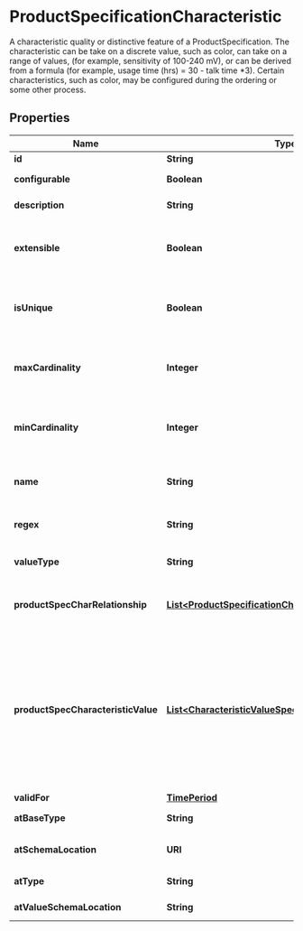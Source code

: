 

# ProductSpecificationCharacteristic

A characteristic quality or distinctive feature of a ProductSpecification.  The characteristic can be take on a discrete value, such as color, can take on a range of values, (for example, sensitivity of 100-240 mV), or can be derived from a formula (for example, usage time (hrs) = 30 - talk time *3). Certain characteristics, such as color, may be configured during the ordering or some other process.
## Properties

Name | Type | Description | Notes
------------ | ------------- | ------------- | -------------
**id** | **String** | Unique ID for the characteristic |  [optional]
**configurable** | **Boolean** | If true, the Boolean indicates that the target Characteristic is configurable |  [optional]
**description** | **String** | A narrative that explains the CharacteristicSpecification. |  [optional]
**extensible** | **Boolean** | An indicator that specifies that the values for the characteristic can be extended by adding new values when instantiating a characteristic for a resource. |  [optional]
**isUnique** | **Boolean** | An indicator that specifies if a value is unique for the specification. Possible values are; \&quot;unique while value is in effect\&quot; and \&quot;unique whether value is in effect or not\&quot; |  [optional]
**maxCardinality** | **Integer** | The maximum number of instances a CharacteristicValue can take on. For example, zero to five phone numbers in a group calling plan, where five is the value for the maxCardinality. |  [optional]
**minCardinality** | **Integer** | The minimum number of instances a CharacteristicValue can take on. For example, zero to five phone numbers in a group calling plan, where zero is the value for the minCardinality. |  [optional]
**name** | **String** | A word, term, or phrase by which this characteristic specification is known and distinguished from other characteristic specifications. |  [optional]
**regex** | **String** | A rule or principle represented in regular expression used to derive the value of a characteristic value. |  [optional]
**valueType** | **String** | A kind of value that the characteristic can take on, such as numeric, text and so forth |  [optional]
**productSpecCharRelationship** | [**List&lt;ProductSpecificationCharacteristicRelationship&gt;**](ProductSpecificationCharacteristicRelationship.md) | An aggregation, migration, substitution, dependency or exclusivity relationship between/among Specification Characteristics. |  [optional]
**productSpecCharacteristicValue** | [**List&lt;CharacteristicValueSpecification&gt;**](CharacteristicValueSpecification.md) | A ProductSpecificationCharacteristicValue object is used to define a set of attributes, each of which can be assigned to a corresponding set of attributes in a ProductSpecificationCharacteristic object. The values of the attributes in the ProductSpecificationCharacteristicValue object describe the values of the attributes that a corresponding ProductSpecificationCharacteristic object can take on. |  [optional]
**validFor** | [**TimePeriod**](TimePeriod.md) |  |  [optional]
**atBaseType** | **String** | When sub-classing, this defines the super-class |  [optional]
**atSchemaLocation** | **URI** | A URI to a JSON-Schema file that defines additional attributes and relationships |  [optional]
**atType** | **String** | When sub-classing, this defines the sub-class Extensible name |  [optional]
**atValueSchemaLocation** | **String** | This (optional) field provides a link to the schema describing the value type. |  [optional]



